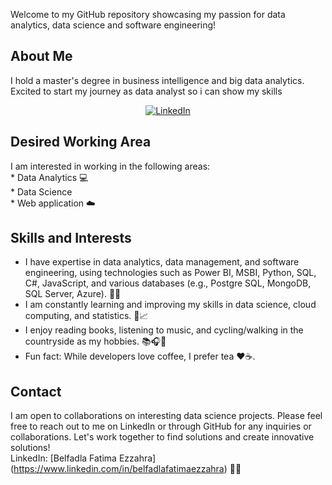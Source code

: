 <p dir="auto"> Welcome to my GitHub repository showcasing my passion for data analytics, data science and software engineering!  </p>



<!-- ABOUT THE PROJECT -->
## About Me


I hold a master's degree in business intelligence and big data analytics. Excited to start my journey as data analyst so i can show my skills
<i class="bi bi-linkedin"></i>

<p align="center" dir="auto">
<a href="https://www.linkedin.com/in/belfadlafatimaezzahra" rel="nofollow"><img src="https://camo.githubusercontent.com/b8f34c1a4bde4129b54660c74acbec310a60200afceb99785e5afd42950160a5/68747470733a2f2f696d672e736869656c64732e696f2f62616467652f4c696e6b6564496e2d2532333030373742352e7376673f267374796c653d666c617420737175617265266c6f676f3d6c696e6b6564696e266c6f676f436f6c6f723d7768697465" alt="LinkedIn" data-canonical-src="https://img.shields.io/badge/LinkedIn-%230077B5.svg?&amp;style=flat square&amp;logo=linkedin&amp;logoColor=white" style="max-width: 100%;">
</a></p>

## Desired Working Area

<p dir="auto">
I am interested in working in the following areas:<br>
* Data Analytics 💻<br>
* Data Science <br>
* Web application ☁️ <br>
</p>










<!-- USAGE EXAMPLES -->
## Skills and Interests

<p dir="auto">
  <ul dir="auto">
<li>I have expertise in data analytics, data management, and software engineering, using technologies such as Power BI, MSBI, Python, SQL, C#, JavaScript, and various databases (e.g., Postgre SQL, MongoDB, SQL Server, Azure). 💼🔧<br></li>
<li>I am constantly learning and improving my skills in data science, cloud computing, and statistics. 🌱📈 <br></li>
<li>I enjoy reading books, listening to music, and cycling/walking in the countryside as my hobbies. 📚🎧🚴‍ <br></li>
<li>Fun fact: While developers love coffee, I prefer tea ❤️☕️. <br></li>
</ul>
</p>





<!-- CONTACT -->
## Contact
<p dir="auto">
I am open to collaborations on interesting data science projects. Please feel free to reach out to me on LinkedIn or through GitHub for any inquiries or collaborations. Let's work together to find solutions and create innovative solutions!
  <br>
  LinkedIn: [Belfadla Fatima Ezzahra](<a href="https://www.linkedin.com/in/belfadlafatimaezzahra" rel="nofollow">https://www.linkedin.com/in/belfadlafatimaezzahra</a>)  💼🔗
</p>




